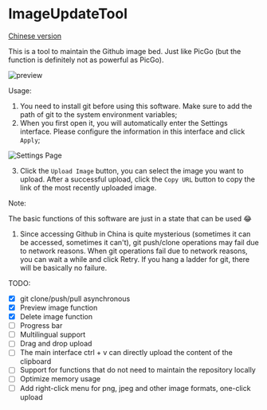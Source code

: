 # ImageUpdateTool

[Chinese version](README.md)

This is a tool to maintain the Github image bed. Just like PicGo (but the function is definitely not as powerful as PicGo).

![preview](https://cdn.jsdelivr.net/gh/FcAYH/Images/2024/05/26/583978c4ab8e78c088136968f3e7355d.png)

Usage:

1. You need to install git before using this software. Make sure to add the path of git to the system environment variables;
2. When you first open it, you will automatically enter the Settings interface. Please configure the information in this interface and click `Apply`;

![Settings Page](https://cdn.jsdelivr.net/gh/FcAYH/Images/2023/02/13/0deb8559103b0e8b891fd85dd52d39fe.png)

3. Click the `Upload Image` button, you can select the image you want to upload. After a successful upload, click the `Copy URL` button to copy the link of the most recently uploaded image.

Note:

The basic functions of this software are just in a state that can be used :joy:

1. Since accessing Github in China is quite mysterious (sometimes it can be accessed, sometimes it can't), git push/clone operations may fail due to network reasons. When git operations fail due to network reasons, you can wait a while and click Retry. If you hang a ladder for git, there will be basically no failure.


TODO:

- [x] git clone/push/pull asynchronous
- [x] Preview image function
- [x] Delete image function
- [ ] Progress bar
- [ ] Multilingual support
- [ ] Drag and drop upload
- [ ] The main interface ctrl + v can directly upload the content of the clipboard
- [ ] Support for functions that do not need to maintain the repository locally
- [ ] Optimize memory usage
- [ ] Add right-click menu for png, jpeg and other image formats, one-click upload